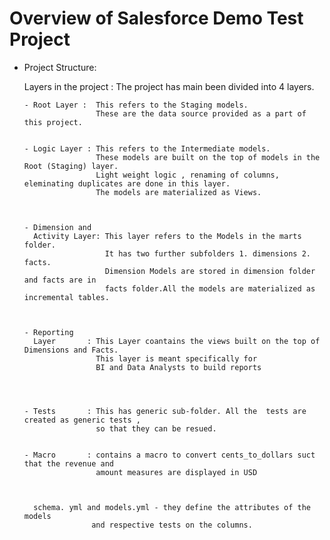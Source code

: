 # Overview of Salesforce Demo Test Project

- Project Structure:


	Layers in the project : The project has main been divided into 4 layers.
	
	
	  - Root Layer :  This refers to the Staging models. 
	                  These are the data source provided as a part of this project.
	  
	  
	  - Logic Layer : This refers to the Intermediate models. 
                      These models are built on the top of models in the Root (Staging) layer.
                      Light weight logic , renaming of columns, eleminating duplicates are done in this layer. 
                      The models are materialized as Views.
					  
					  
					  
      - Dimension and
	    Activity Layer: This layer refers to the Models in the marts folder. 
		                It has two further subfolders 1. dimensions 2. facts.
                        Dimension Models are stored in dimension folder and facts are in 
                        facts folder.All the models are materialized as incremental tables.
					  
					  
					  
	  - Reporting
	    Layer		: This Layer coantains the views built on the top of Dimensions and Facts. 
                      This layer is meant specifically for 
                      BI and Data Analysts to build reports 
					  
					  
					  
					  
	  - Tests       : This has generic sub-folder. All the  tests are created as generic tests , 
	                  so that they can be resued.
	  
	  
	  - Macro       : contains a macro to convert cents_to_dollars suct that the revenue and 
	                  amount measures are displayed in USD
	  
	  
	  
		schema. yml and models.yml - they define the attributes of the models 
		             and respective tests on the columns.
		
		
			